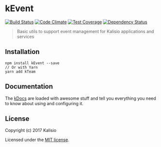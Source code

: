# kEvent

[![Build Status](https://travis-ci.org/kalisio/kTeam.png?branch=master)](https://travis-ci.org/kalisio/kEvent)
[![Code Climate](https://codeclimate.com/github/kalisio/kTeam/badges/gpa.svg)](https://codeclimate.com/github/kalisio/kEvent)
[![Test Coverage](https://codeclimate.com/github/kalisio/kTeam/badges/coverage.svg)](https://codeclimate.com/github/kalisio/kEvent/coverage)
[![Dependency Status](https://img.shields.io/david/kalisio/kTeam.svg?style=flat-square)](https://david-dm.org/kalisio/kEvent)

> Basic utils to support event management for Kalisio applications and services

## Installation

```
npm install kEvent --save
// Or with Yarn
yarn add kTeam
```

## Documentation

The [kDocs](https://kalisio.gitbooks.io/kalisio/) are loaded with awesome stuff and tell you everything you need to know about using and configuring it.

## License

Copyright (c) 2017 Kalisio

Licensed under the [MIT license](LICENSE).
